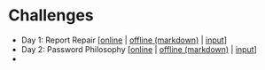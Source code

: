 # Challenges
 - Day 1: Report Repair [[online](https://adventofcode.com/2020/day/1) | [offline (markdown)](descriptions/Day1.md) | [input](inputs/Day1.txt)]
 - Day 2: Password Philosophy  [[online](https://adventofcode.com/2020/day/2) | [offline (markdown)](descriptions/Day2.md) | [input](inputs/Day2.txt)]
 -